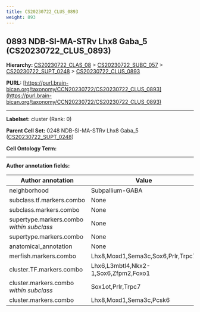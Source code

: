 ```yaml
---
title: CS20230722_CLUS_0893
weight: 893
---
```

## 0893 NDB-SI-MA-STRv Lhx8 Gaba_5 (CS20230722_CLUS_0893)
<b>Hierarchy: </b>
[CS20230722_CLAS_08](../CS20230722_CLAS_08) >
[CS20230722_SUBC_057](../CS20230722_SUBC_057) >
[CS20230722_SUPT_0248](../CS20230722_SUPT_0248) >
[CS20230722_CLUS_0893](../CS20230722_CLUS_0893)

**PURL:** [https://purl.brain-bican.org/taxonomy/CCN20230722/CS20230722_CLUS_0893](https://purl.brain-bican.org/taxonomy/CCN20230722/CS20230722_CLUS_0893)

---


**Labelset:** cluster (Rank: 0)

**Parent Cell Set:** 0248 NDB-SI-MA-STRv Lhx8 Gaba_5 ([CS20230722_SUPT_0248](../CS20230722_SUPT_0248))



**Cell Ontology Term:** 

[MARKER GENES.]: #


---

[TRANSFERRED ANNOTATIONS.]: #


[AUTHOR ANNOTATION FIELDS.]: #


**Author annotation fields:**

| Author annotation | Value |
|-------------------|-------|
|neighborhood|Subpallium-GABA|
|subclass.tf.markers.combo|None|
|subclass.markers.combo|None|
|supertype.markers.combo _within subclass_|None|
|supertype.markers.combo|None|
|anatomical_annotation|None|
|merfish.markers.combo|Lhx8,Moxd1,Sema3c,Sox6,Prlr,Trpc7|
|cluster.TF.markers.combo|Lhx6,L3mbtl4,Nkx2-1,Sox6,Zfpm2,Foxo1|
|cluster.markers.combo _within subclass_|Sox1ot,Prlr,Trpc7|
|cluster.markers.combo|Lhx8,Moxd1,Sema3c,Pcsk6|
